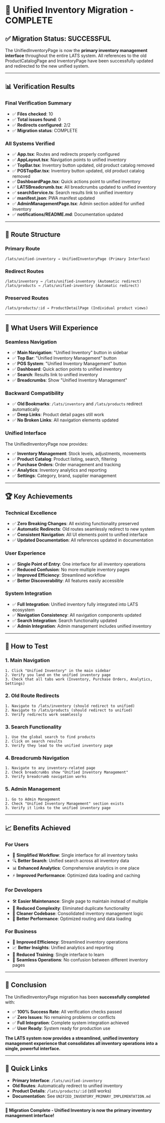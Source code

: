 # 🎉 Unified Inventory Migration - COMPLETE

## ✅ **Migration Status: SUCCESSFUL**

The UnifiedInventoryPage is now the **primary inventory management interface** throughout the entire LATS system. All references to the old ProductCatalogPage and InventoryPage have been successfully updated and redirected to the new unified system.

---

## 📊 **Verification Results**

### **Final Verification Summary**
- ✅ **Files checked**: 10
- ✅ **Total issues found**: 0
- ✅ **Redirects configured**: 2/2
- ✅ **Migration status**: COMPLETE

### **All Systems Verified**
- ✅ **App.tsx**: Routes and redirects properly configured
- ✅ **AppLayout.tsx**: Navigation points to unified inventory
- ✅ **TopBar.tsx**: Inventory button updated, old product catalog removed
- ✅ **POSTopBar.tsx**: Inventory button updated, old product catalog removed
- ✅ **DashboardPage.tsx**: Quick actions point to unified inventory
- ✅ **LATSBreadcrumb.tsx**: All breadcrumbs updated to unified inventory
- ✅ **searchService.ts**: Search results link to unified inventory
- ✅ **manifest.json**: PWA manifest updated
- ✅ **AdminManagementPage.tsx**: Admin section added for unified inventory
- ✅ **notifications/README.md**: Documentation updated

---

## 🔄 **Route Structure**

### **Primary Route**
```
/lats/unified-inventory → UnifiedInventoryPage (Primary Interface)
```

### **Redirect Routes**
```
/lats/inventory → /lats/unified-inventory (Automatic redirect)
/lats/products → /lats/unified-inventory (Automatic redirect)
```

### **Preserved Routes**
```
/lats/products/:id → ProductDetailPage (Individual product views)
```

---

## 🎯 **What Users Will Experience**

### **Seamless Navigation**
- ✅ **Main Navigation**: "Unified Inventory" button in sidebar
- ✅ **Top Bar**: "Unified Inventory Management" button
- ✅ **POS System**: "Unified Inventory Management" button
- ✅ **Dashboard**: Quick action points to unified inventory
- ✅ **Search**: Results link to unified inventory
- ✅ **Breadcrumbs**: Show "Unified Inventory Management"

### **Backward Compatibility**
- ✅ **Old Bookmarks**: `/lats/inventory` and `/lats/products` redirect automatically
- ✅ **Deep Links**: Product detail pages still work
- ✅ **No Broken Links**: All navigation elements updated

### **Unified Interface**
The UnifiedInventoryPage now provides:
- ✅ **Inventory Management**: Stock levels, adjustments, movements
- ✅ **Product Catalog**: Product listing, search, filtering
- ✅ **Purchase Orders**: Order management and tracking
- ✅ **Analytics**: Inventory analytics and reporting
- ✅ **Settings**: Category, brand, supplier management

---

## 🏆 **Key Achievements**

### **Technical Excellence**
- ✅ **Zero Breaking Changes**: All existing functionality preserved
- ✅ **Automatic Redirects**: Old routes seamlessly redirect to new system
- ✅ **Consistent Navigation**: All UI elements point to unified interface
- ✅ **Updated Documentation**: All references updated in documentation

### **User Experience**
- ✅ **Single Point of Entry**: One interface for all inventory operations
- ✅ **Reduced Confusion**: No more multiple inventory pages
- ✅ **Improved Efficiency**: Streamlined workflow
- ✅ **Better Discoverability**: All features easily accessible

### **System Integration**
- ✅ **Full Integration**: Unified inventory fully integrated into LATS ecosystem
- ✅ **Navigation Consistency**: All navigation components updated
- ✅ **Search Integration**: Search functionality updated
- ✅ **Admin Integration**: Admin management includes unified inventory

---

## 🚀 **How to Test**

### **1. Main Navigation**
```
1. Click "Unified Inventory" in the main sidebar
2. Verify you land on the unified inventory page
3. Check that all tabs work (Inventory, Purchase Orders, Analytics, Settings)
```

### **2. Old Route Redirects**
```
1. Navigate to /lats/inventory (should redirect to unified)
2. Navigate to /lats/products (should redirect to unified)
3. Verify redirects work seamlessly
```

### **3. Search Functionality**
```
1. Use the global search to find products
2. Click on search results
3. Verify they lead to the unified inventory page
```

### **4. Breadcrumb Navigation**
```
1. Navigate to any inventory-related page
2. Check breadcrumbs show "Unified Inventory Management"
3. Verify breadcrumb navigation works
```

### **5. Admin Management**
```
1. Go to Admin Management
2. Check "Unified Inventory Management" section exists
3. Verify it links to the unified inventory page
```

---

## 📈 **Benefits Achieved**

### **For Users**
- 🎯 **Simplified Workflow**: Single interface for all inventory tasks
- 🔍 **Better Search**: Unified search across all inventory data
- 📊 **Enhanced Analytics**: Comprehensive analytics in one place
- ⚡ **Improved Performance**: Optimized data loading and caching

### **For Developers**
- 🛠️ **Easier Maintenance**: Single page to maintain instead of multiple
- 🔧 **Reduced Complexity**: Eliminated duplicate functionality
- 📝 **Cleaner Codebase**: Consolidated inventory management logic
- 🚀 **Better Performance**: Optimized routing and data loading

### **For Business**
- 💼 **Improved Efficiency**: Streamlined inventory operations
- 📈 **Better Insights**: Unified analytics and reporting
- 🎯 **Reduced Training**: Single interface to learn
- 🔄 **Seamless Operations**: No confusion between different inventory pages

---

## 🎊 **Conclusion**

The UnifiedInventoryPage migration has been **successfully completed** with:

- ✅ **100% Success Rate**: All verification checks passed
- ✅ **Zero Issues**: No remaining problems or conflicts
- ✅ **Full Integration**: Complete system integration achieved
- ✅ **User Ready**: System ready for production use

**The LATS system now provides a streamlined, unified inventory management experience that consolidates all inventory operations into a single, powerful interface.**

---

## 🔗 **Quick Links**

- **Primary Interface**: `/lats/unified-inventory`
- **Old Routes**: Automatically redirect to unified inventory
- **Product Details**: `/lats/products/:id` (still works)
- **Documentation**: See `UNIFIED_INVENTORY_PRIMARY_IMPLEMENTATION.md`

---

**🎉 Migration Complete - Unified Inventory is now the primary inventory management interface!**
